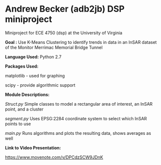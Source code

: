 Andrew Becker (adb2jb) DSP miniproject 
======================================
Miniproject for ECE 4750 (dsp) at the University of Virginia

<b>Goal :</b> Use K-Means Clustering to identify trends in data in an InSAR dataset of the Monitor Merrimac Memorial Bridge Tunnel

<b>Language Used:</b> Python 2.7

<b>Packages Used:</b>
<p>
  matplotlib - used for graphing
</p>
<p>
  scipy - provide algorithmic support
</p>  
<b>Module Descriptions:</b>

  <em>Struct.py</em>
    Simple classes to model a rectangular area of interest, an InSAR point, and a cluster

  <em>segment.py</em>
    Uses EPSG:2284 coordinate system to select which InSAR points to use
    
  <em>main.py</em>
    Runs algorithms and plots the resulting data, shows averages as well
    
<b> Link to Video Presentation: </b> <p> https://www.movenote.com/v/DPCdzSCW9JDnK </p> 
